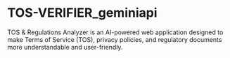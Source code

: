 # TOS-VERIFIER_geminiapi
TOS &amp; Regulations Analyzer is an AI-powered web application designed to make Terms of Service (TOS), privacy policies, and regulatory documents more understandable and user-friendly.
